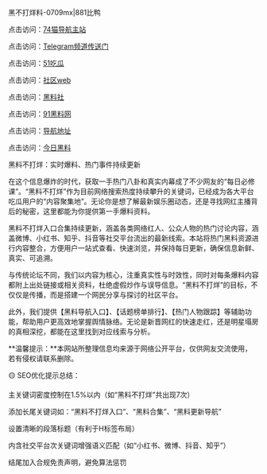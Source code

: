黑不打烊料-0709mx|881比鸭

点击访问：<a href="https://74mao.com/">74猫导航主站</a>

点击访问：<a href="https://74mao.com/">Telegram频道传送门</a>

点击访问：<a href="https://heiliaoubleqx.pages.dev">51吃瓜</a>

点击访问：<a href="https://heiliao5s28gk.pages.dev ">社区web</a>

点击访问：<a href="https://heiliaoxrq8i9.pages.dev">黑料社</a>

点击访问：<a href="https://heiliao9wsbg3.pages.dev ">91黑料网</a>

点击访问：<a href="https://heiliaoryrhyu.pages.dev">导航地址</a>

点击访问：<a href="https://heiliaox6jgh3.pages.dev">今日黑料</a>


黑料不打烊：实时爆料、热门事件持续更新

在这个信息爆炸的时代，获取一手热门八卦和真实内幕成了不少网友的“每日必修课”。“黑料不打烊”作为目前网络搜索热度持续攀升的关键词，已经成为各大平台吃瓜用户的“内容聚集地”。无论你是想了解最新娱乐圈动态，还是寻找网红主播背后的秘密，这里都能为你提供第一手爆料资料。

黑料不打烊入口合集持续更新，涵盖各类网络红人、公众人物的热门讨论内容，涵盖微博、小红书、知乎、抖音等社交平台流出的最新线索。本站将热门黑料资源进行内容整合，方便用户一站式查看、快速浏览，并保持每日更新，确保信息新鲜、真实、可追溯。

与传统论坛不同，我们以内容为核心，注重真实性与时效性，同时对每条爆料内容都附上出处链接或相关资料，杜绝虚假炒作与误导信息。“黑料不打烊”的目标，不仅仅是传播，而是搭建一个网民分享与探讨的社区平台。

此外，我们提供【黑料导航入口】、【话题榜单排行】、【热门人物跟踪】等辅助功能，帮助用户更高效地掌握舆情脉络。无论是新晋网红的快速走红，还是明星塌房的真相深挖，都能在这里找到对应线索与分析。

**温馨提示：**本网站所整理信息均来源于网络公开平台，仅供网友交流使用，若有侵权请联系删除。

🟡 SEO优化提示总结：

主关键词密度控制在1.5%以内（如“黑料不打烊”共出现7次）

添加长尾关键词如：“黑料不打烊入口”、“黑料合集”、“黑料更新导航”

设置清晰的段落标题（有利于H标签布局）

内含社交平台次关键词增强语义匹配（如“小红书、微博、抖音、知乎”）

结尾加入合规免责声明，避免算法惩罚
